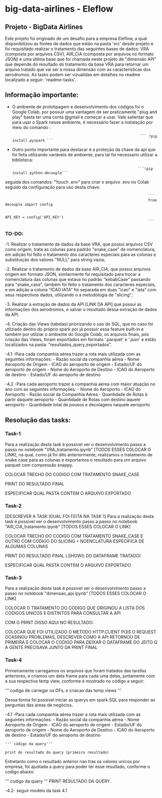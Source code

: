 # big-data-airlines - Eleflow

## Projeto - BigData Airlines

Este projeto foi originado de um desafio para a empresa Eleflow, a qual disponibilizou as fontes de dados que estão na pasta 'src' desde projeto e foi requisitado realizar o tratamento das seguintes bases de dados: VRA (composta por arquivos CSV), AIR_CIA (composta por arquivos no formato JSON) e uma útlima base que foi chamada neste projeto de "dimensão API" que depende do resultado do tratamento da base VRA para retornar um arquivo tratado que vai ser a nossa dimensão com as características dos aerodromos. As tasks podem ser vizualidas em detalhes no readme localizado a seguir: 'readme-tasks'.

## Informação importante:
- O ambiente de prototipagem e desenvolvimento dos códigos foi o Google Colab, por possuir uma vantagem de ser praticamente "plug and play" basta ter uma conta @gmail e começar a usar. Vale salientar que para usar o Spark nesse ambiente, é necessário fazer a instalação por meio do comando :

                                                                 ``` !pip install pyspark ```

- Outro ponto importante para destacar é a proteção da chave da api que foi feita utilizando variáveis de ambiente, para tal foi necessario utilizar a biblioteca: 

                                                                ```!pip install python-decouple```

seguida dos comandos: "!touch .env" para criar o arquivo .env no Colab seguido da configuração para uso desta chave: 

                                                                      ```
                                                                      from decouple import config

                                                                      API_KEY = config('API_KEY')
                                                                      ```

### TO-DO:

-1. Realizar o tratamento de dados da base VRA, que possui arquivos CSV como origem, trata as colunas para padrão "snake_case" de nomenclatura, em adição foi feito o tratamento dos caracteres especiais para as colunas e substituição dos valores "NULL" para string vazia;

-2. Realizar o tratamento de dados da base AIR_CIA, que possui arquivos origem em formato JSON, similarmente foi requisitado para trocar a nomenclatura das colunas que estava no padrão "kebabCase" passando para "snake_case", também foi feito o tratamento dos caracteres especiais, e em adição a coluna "ICAO IATA" foi separada em duas "icao" e "iata" com 
seus respectivos dados, utilizando o a metodologia de "slicing";

-3. Realizar a extração de dados da API [LINK DA API] que possui as informações dos aerodromos, e salvar o resultado dessa extração de dados da API.

-4. Criação das Views (tabelas) priorizando o uso do SQL, que no caso foi utilziado dentro do próprio spark por já possuir essa feature built-in e também por utilziar o ambiente do Google Colab, os arquivos finais, pós criação das Views, foram exportados em formato '.parquet' e '.json' e estão localizados na pasta: "resultados_query_exportados".

  -4.1 -Para cada companhia aérea trazer a rota mais utilizada com as seguintes informações:
        - Razão social da companhia aérea
        - Nome Aeroporto de Origem
        - ICAO do aeroporto de origem
        - Estado/UF do aeroporto de origem
        - Nome do Aeroporto de Destino
        - ICAO do Aeroporto de destino
        - Estado/UF do aeroporto de destino

  -4.2 -Para cada aeroporto trazer a companhia aérea com maior atuação no ano com as seguintes informações:
        - Nome do Aeroporto
        - ICAO do Aeroporto
        - Razão social da Companhia Aérea
        - Quantidade de Rotas à partir daquele aeroporto
        - Quantidade de Rotas com destino àquele aeroporto
        - Quantidade total de pousos e decolagens naquele aeroporto



## Resolução das tasks:

### Task-1

Para a realização desta task é possivel ver o desenvolvimento passo a passo no notebook "VRA_tratamento.ipynb" [TODOS ESSES COLOCAR O LINK], na qual, como já foi dito anteriormente, realizamos o tratamento de snake case para as colunas e exportamos o resultado para um arquivo parquet com compressão snappy.

COLOCAR TRECHO DO CODIGO COM TRATAMENTO SNAKE_CASE

PRINT DO RESULTADO FINAL

ESPECIFICAR QUAL PASTA CONTEM O ARQUIVO EXPORTADO


### Task-2
 [DESCREVER A TASK IGUAL FOI FEITA NA TASK 1]
  Para a realização desta task é possivel ver o desenvolvimento passo a passo no notebook "AIR_CIA_tratamento.ipynb" [TODOS ESSES COLOCAR O LINK]

COLOCAR TRECHO DO CODIGO COM TRATAMENTO SNAKE_CASE E OUTRO COM CODIGO DO SLICING + NOENCLATURA ESPECIFICA DE ALGUMAS COLUNAS

PRINT DO RESULTADO FINAL (.SHOW() DO DATAFRAME TRATADO)

ESPECIFICAR QUAL PASTA CONTEM O ARQUIVO EXPORTADO


### Task-3

Para a realização desta task é possivel ver o desenvolvimento passo a passo no notebook "dimensao_api.ipynb" [TODOS ESSES COLOCAR O LINK]

COLOCAR O TRATAMENTO DO CODIGO QUE ORIGINOU A LISTA DOS CODIGOS UNICOS E DISTINTOS PARA CONSULTAR A API

COM O PRINT DISSO AQUI NO RESULTADO:

COLOCAR QUE FOI UTILIZADO O METODO HTTP.CLIENT POIS O REQUEST OCASINOU PROBLEMAS, DESCREVER COMO A API RETORNOU DE PRIMEIRA E COLOCAR O CODIGO PARA DEIXAR O DATAFRAME DO JEITO Q A GENTE PRECISAVA JUNTO DA PRINT FINAL


### Task-4

Primeiramente carregamos os arquivos que foram tratados das tarefas anteriores, e criamos um data frame para cada uma delas, juntamente com a sua respectiva temp view, conforme é mostrado no código a seguir:

''' codigo de carregar os DFs, e criacao das temp views '''

Dessa forma foi possivel iniciar as querys em spark.SQL para responder as perguntas das áreas de negócios.

-4.1 -Para cada companhia aérea trazer a rota mais utilizada com as seguintes informações:
    - Razão social da companhia aérea
    - Nome Aeroporto de Origem
    - ICAO do aeroporto de origem
    - Estado/UF do aeroporto de origem
    - Nome do Aeroporto de Destino
    - ICAO do Aeroporto de destino
    - Estado/UF do aeroporto de destino

    ''' código da query'''

    print do resultado da query (primeiro resultado)

  Entretanto como o resultado anterior nao tras os valores unicos por empresa, foi ajustada a query para poder ter esse resultado, conforme o codigo abaixo:


  ''' codigo da query '''
  PRINT RESULTADO DA QUERY.



-4.2- seguir modelo da task 4.1